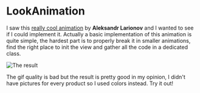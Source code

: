# LookAnimation

I saw this [really cool animation](https://dribbble.com/shots/2374234-Look-flow) by __Aleksandr Larionov__ and I wanted to see if I could implement it.
Actually a basic implementation of this animation is quite simple, the hardest part is to properly break it in smaller animations, find the right place to init the view and gather all the code in a dedicated class.

![The result](http://imgur.com/EGdMzHF)

The gif quality is bad but the result is pretty good in my opinion, I didn't have pictures for every product so I used colors instead. Try it out!